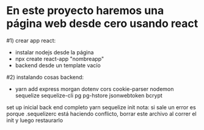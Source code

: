 # En este proyecto haremos una página web desde cero usando react

#1) crear app react:
- instalar nodejs desde la página
- npx create react-app "nombreapp"
- backend desde un template vacío 

#2) instalando cosas backend:
- yarn add express morgan dotenv cors cookie-parser nodemon sequelize sequelize-cli pg pg-hstore jsonwebtoken bcrypt

set up inicial back end completo
yarn sequelize init
nota: si sale un error es porque .sequelizerc está haciendo conflicto, borrar este archivo al correr el init y luego restaurarlo